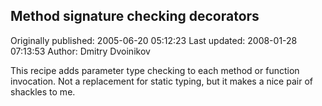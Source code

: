 ## Method signature checking decorators

Originally published: 2005-06-20 05:12:23
Last updated: 2008-01-28 07:13:53
Author: Dmitry Dvoinikov

This recipe adds parameter type checking to each method or function invocation. Not a replacement for static typing, but it makes a nice pair of shackles to me.